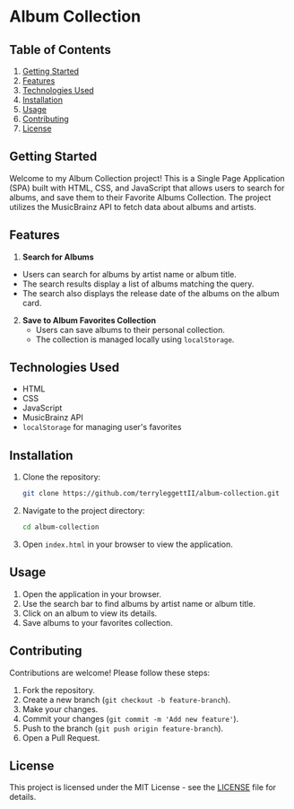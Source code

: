 # Album Collection

## Table of Contents
1. [Getting Started](#getting-started)
2. [Features](#features)
3. [Technologies Used](#technologies-used)
4. [Installation](#installation)
5. [Usage](#usage)
6. [Contributing](#contributing)
7. [License](#license)

## Getting Started
Welcome to my Album Collection project! This is a Single Page Application (SPA) built with HTML, CSS, and JavaScript that allows users to search for albums, and save them to their Favorite Albums Collection. The project utilizes the MusicBrainz API to fetch data about albums and artists.

## Features

 1. **Search for Albums**
   - Users can search for albums by artist name or album title.
   - The search results display a list of albums matching the query.
   - The search also displays the release date of the albums on the album card.

2. **Save to Album Favorites Collection**
   - Users can save albums to their personal collection.
   - The collection is managed locally using `localStorage`.

## Technologies Used
- HTML
- CSS
- JavaScript
- MusicBrainz API
- `localStorage` for managing user's favorites

## Installation
1. Clone the repository:
    ```sh
    git clone https://github.com/terryleggettII/album-collection.git
    ```
2. Navigate to the project directory:
    ```sh
    cd album-collection
    ```
3. Open `index.html` in your browser to view the application.

## Usage
1. Open the application in your browser.
2. Use the search bar to find albums by artist name or album title.
3. Click on an album to view its details.
4. Save albums to your favorites collection.

## Contributing
Contributions are welcome! Please follow these steps:
1. Fork the repository.
2. Create a new branch (`git checkout -b feature-branch`).
3. Make your changes.
4. Commit your changes (`git commit -m 'Add new feature'`).
5. Push to the branch (`git push origin feature-branch`).
6. Open a Pull Request.

## License
This project is licensed under the MIT License - see the [LICENSE](LICENSE) file for details.